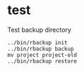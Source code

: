 # test

Test backup directory

```
../bin/rbackup init
../bin/rbackup backup
mv project project-old
../bin/rbackup restore
```